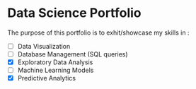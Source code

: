 # Data Science Portfolio

The purpose of this portfolio is to exhit/showcase my skills in :

- [ ] Data Visualization
- [ ] Database Management (SQL queries)
- [X] Exploratory Data Analysis
- [ ] Machine Learning Models
- [X] Predictive Analytics
